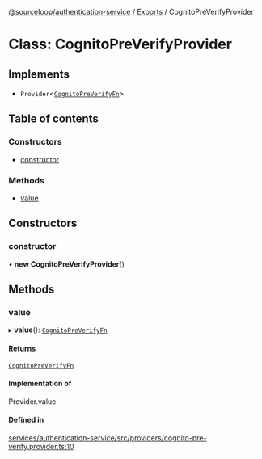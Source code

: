 [@sourceloop/authentication-service](../README.md) / [Exports](../modules.md) / CognitoPreVerifyProvider

# Class: CognitoPreVerifyProvider

## Implements

- `Provider`<[`CognitoPreVerifyFn`](../interfaces/CognitoPreVerifyFn.md)\>

## Table of contents

### Constructors

- [constructor](CognitoPreVerifyProvider.md#constructor)

### Methods

- [value](CognitoPreVerifyProvider.md#value)

## Constructors

### constructor

• **new CognitoPreVerifyProvider**()

## Methods

### value

▸ **value**(): [`CognitoPreVerifyFn`](../interfaces/CognitoPreVerifyFn.md)

#### Returns

[`CognitoPreVerifyFn`](../interfaces/CognitoPreVerifyFn.md)

#### Implementation of

Provider.value

#### Defined in

[services/authentication-service/src/providers/cognito-pre-verify.provider.ts:10](https://github.com/sourcefuse/loopback4-microservice-catalog/blob/6c16af104/services/authentication-service/src/providers/cognito-pre-verify.provider.ts#L10)
